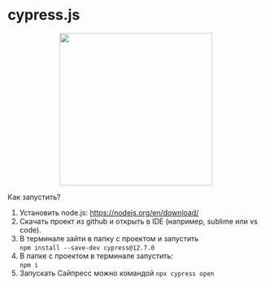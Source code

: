 # cypress.js
<div id="header" align="center">
  <img src="https://media.giphy.com/media/NTjkdAKV2v0MZDWuWD/giphy.gif" width="300"/>
  
</div>

Как запустить?
1. Установить node.js: https://nodejs.org/en/download/
2. Скачать проект из github и открыть в IDE (например, sublime или vs code).
3. В терминале зайти в папку с проектом и запустить
   </br>`npm install --save-dev cypress@12.7.0`
5. В папке с проектом в терминале запустить:
   </br>`npm i`
6. Запускать Сайпресс можно командой  `npx cypress open`
